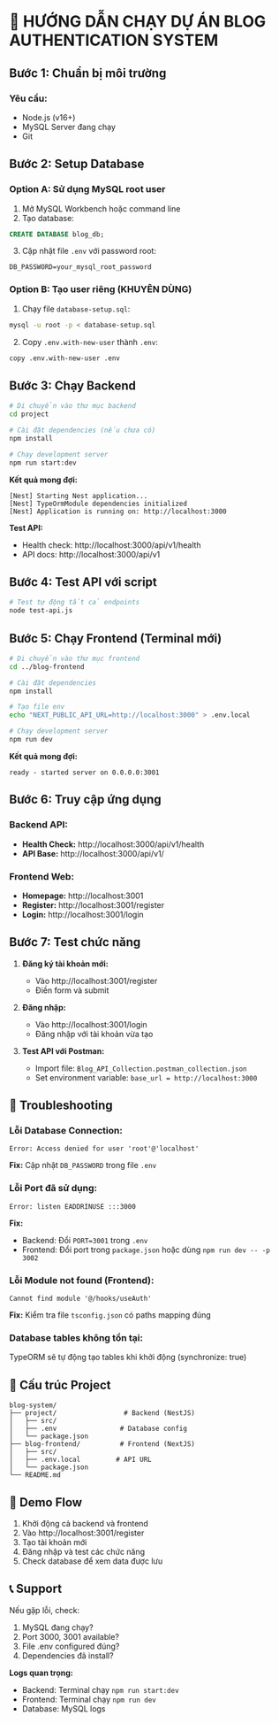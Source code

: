# 🚀 HƯỚNG DẪN CHẠY DỰ ÁN BLOG AUTHENTICATION SYSTEM

## Bước 1: Chuẩn bị môi trường

### Yêu cầu:

- Node.js (v16+)
- MySQL Server đang chạy
- Git

## Bước 2: Setup Database

### Option A: Sử dụng MySQL root user

1. Mở MySQL Workbench hoặc command line
2. Tạo database:

```sql
CREATE DATABASE blog_db;
```

3. Cập nhật file `.env` với password root:

```env
DB_PASSWORD=your_mysql_root_password
```

### Option B: Tạo user riêng (KHUYÊN DÙNG)

1. Chạy file `database-setup.sql`:

```bash
mysql -u root -p < database-setup.sql
```

2. Copy `.env.with-new-user` thành `.env`:

```bash
copy .env.with-new-user .env
```

## Bước 3: Chạy Backend

```bash
# Di chuyển vào thư mục backend
cd project

# Cài đặt dependencies (nếu chưa có)
npm install

# Chạy development server
npm run start:dev
```

**Kết quả mong đợi:**

```
[Nest] Starting Nest application...
[Nest] TypeOrmModule dependencies initialized
[Nest] Application is running on: http://localhost:3000
```

**Test API:**

- Health check: http://localhost:3000/api/v1/health
- API docs: http://localhost:3000/api/v1

## Bước 4: Test API với script

```bash
# Test tự động tất cả endpoints
node test-api.js
```

## Bước 5: Chạy Frontend (Terminal mới)

```bash
# Di chuyển vào thư mục frontend
cd ../blog-frontend

# Cài đặt dependencies
npm install

# Tạo file env
echo "NEXT_PUBLIC_API_URL=http://localhost:3000" > .env.local

# Chạy development server
npm run dev
```

**Kết quả mong đợi:**

```
ready - started server on 0.0.0.0:3001
```

## Bước 6: Truy cập ứng dụng

### Backend API:

- **Health Check:** http://localhost:3000/api/v1/health
- **API Base:** http://localhost:3000/api/v1/

### Frontend Web:

- **Homepage:** http://localhost:3001
- **Register:** http://localhost:3001/register
- **Login:** http://localhost:3001/login

## Bước 7: Test chức năng

1. **Đăng ký tài khoản mới:**
   - Vào http://localhost:3001/register
   - Điền form và submit

2. **Đăng nhập:**
   - Vào http://localhost:3001/login
   - Đăng nhập với tài khoản vừa tạo

3. **Test API với Postman:**
   - Import file: `Blog_API_Collection.postman_collection.json`
   - Set environment variable: `base_url = http://localhost:3000`

## 🔧 Troubleshooting

### Lỗi Database Connection:

```
Error: Access denied for user 'root'@'localhost'
```

**Fix:** Cập nhật `DB_PASSWORD` trong file `.env`

### Lỗi Port đã sử dụng:

```
Error: listen EADDRINUSE :::3000
```

**Fix:**

- Backend: Đổi `PORT=3001` trong `.env`
- Frontend: Đổi port trong `package.json` hoặc dùng `npm run dev -- -p 3002`

### Lỗi Module not found (Frontend):

```
Cannot find module '@/hooks/useAuth'
```

**Fix:** Kiểm tra file `tsconfig.json` có paths mapping đúng

### Database tables không tồn tại:

TypeORM sẽ tự động tạo tables khi khởi động (synchronize: true)

## 📁 Cấu trúc Project

```
blog-system/
├── project/                 # Backend (NestJS)
│   ├── src/
│   ├── .env                # Database config
│   └── package.json
├── blog-frontend/          # Frontend (NextJS)
│   ├── src/
│   ├── .env.local         # API URL
│   └── package.json
└── README.md
```

## 🎯 Demo Flow

1. Khởi động cả backend và frontend
2. Vào http://localhost:3001/register
3. Tạo tài khoản mới
4. Đăng nhập và test các chức năng
5. Check database để xem data được lưu

## 📞 Support

Nếu gặp lỗi, check:

1. MySQL đang chạy?
2. Port 3000, 3001 available?
3. File .env configured đúng?
4. Dependencies đã install?

**Logs quan trọng:**

- Backend: Terminal chạy `npm run start:dev`
- Frontend: Terminal chạy `npm run dev`
- Database: MySQL logs
